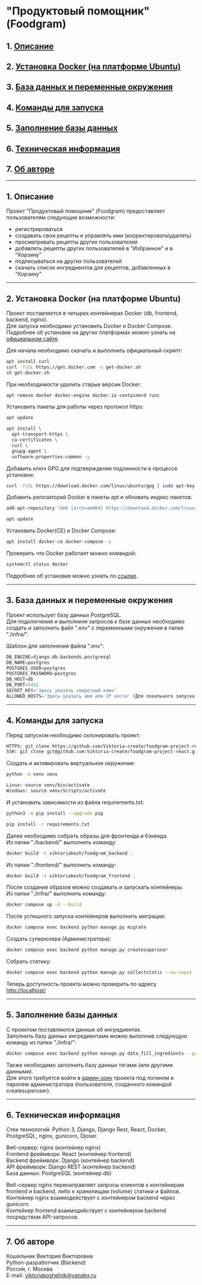
# "Продуктовый помощник" (Foodgram)

## 1. [Описание](#1)
## 2. [Установка Docker (на платформе Ubuntu)](#2)
## 3. [База данных и переменные окружения](#3)
## 4. [Команды для запуска](#4)
## 5. [Заполнение базы данных](#5)
## 6. [Техническая информация](#6)
## 7. [Об авторе](#7)

---
## 1. Описание <a id=1></a>

Проект "Продуктовый помошник" (Foodgram) предоставляет пользователям следующие возможности:
  - регистрироваться
  - создавать свои рецепты и управлять ими (корректировать\удалять)
  - просматривать рецепты других пользователей
  - добавлять рецепты других пользователей в "Избранное" и в "Корзину"
  - подписываться на других пользователей
  - скачать список ингредиентов для рецептов, добавленных в "Корзину"

---
## 2. Установка Docker (на платформе Ubuntu) <a id=2></a>

Проект поставляется в четырех контейнерах Docker (db, frontend, backend, nginx).  
Для запуска необходимо установить Docker и Docker Compose.  
Подробнее об установке на других платформах можно узнать на [официальном сайте](https://docs.docker.com/engine/install/).

Для начала необходимо скачать и выполнить официальный скрипт:
```bash
apt install curl
curl -fsSL https://get.docker.com -o get-docker.sh
sh get-docker.sh
```

При необходимости удалить старые версии Docker:
```bash
apt remove docker docker-engine docker.io containerd runc 
```

Установить пакеты для работы через протокол https:
```bash
apt update
```
```bash
apt install \
  apt-transport-https \
  ca-certificates \
  curl \
  gnupg-agent \
  software-properties-common -y 
```

Добавить ключ GPG для подтверждения подлинности в процессе установки:
```bash
curl -fsSL https://download.docker.com/linux/ubuntu/gpg | sudo apt-key add -
```

Добавить репозиторий Docker в пакеты apt и обновить индекс пакетов:
```bash
add-apt-repository "deb [arch=amd64] https://download.docker.com/linux/ubuntu $(lsb_release -cs) stable" 
```
```bash
apt update
```

Установить Docker(CE) и Docker Compose:
```bash
apt install docker-ce docker-compose -y
```

Проверить что  Docker работает можно командой:
```bash
systemctl status docker
```

Подробнее об установке можно узнать по [ссылке](https://docs.docker.com/engine/install/ubuntu/).

---
## 3. База данных и переменные окружения <a id=3></a>

Проект использует базу данных PostgreSQL.  
Для подключения и выполненя запросов к базе данных необходимо создать и заполнить файл ".env" с переменными окружения в папке "./infra/".

Шаблон для заполнения файла ".env":
```python
DB_ENGINE=django.db.backends.postgresql
DB_NAME=postgres
POSTGRES_USER=postgres
POSTGRES_PASSWORD=postgres
DB_HOST=db
DB_PORT=5432
SECRET_KEY='Здесь указать секретный ключ'
ALLOWED_HOSTS='Здесь указать имя или IP хоста' (Для локального запуска - 127.0.0.1)
```

---
## 4. Команды для запуска <a id=4></a>

Перед запуском необходимо склонировать проект:
```bash
HTTPS: git clone https://github.com/Viktoria-create/foodgram-project-react.git
SSH: git clone git@github.com:Viktoria-create/foodgram-project-react.git
```

Cоздать и активировать виртуальное окружение:
```bash
python -m venv venv
```
```bash
Linux: source venv/bin/activate
Windows: source venv/Scripts/activate
```

И установить зависимости из файла requirements.txt:
```bash
python3 -m pip install --upgrade pip
```
```bash
pip install -r requirements.txt
```

Далее необходимо собрать образы для фронтенда и бэкенда.  
Из папки "./backend/" выполнить команду:
```bash
docker build -t viktoriakosh/foodgram_backend .
```

Из папки "./frontend/" выполнить команду:
```bash
docker build -t viktoriakosh/foodgram_frontend .
```

После создания образов можно создавать и запускать контейнеры.  
Из папки "./infra/" выполнить команду:
```bash
docker compose up -d --build
```

После успешного запуска контейнеров выполнить миграции:
```bash
docker compose exec backend python manage.py migrate
```

Создать суперюзера (Администратора):
```bash
docker compose exec backend python manage.py createsuperuser
```

Собрать статику:
```bash
docker compose exec backend python manage.py collectstatic --no-input
```

Теперь доступность проекта можно проверить по адресу [http://localhost/](http://51.250.20.77/admin/)

---
## 5. Заполнение базы данных <a id=5></a>

С проектом поставляются данные об ингредиентах.  
Заполнить базу данных ингредиентами можно выполнив следующую команду из папки "./infra/":
```bash
docker compose exec backend python manage.py data_fill_ingredients --path data/
```

Также необходимо заполнить базу данных тегами (или другими данными).  
Для этого требуется войти в [админ-зону](http://localhost/admin/)
проекта под логином и паролем администратора (пользователя, созданного командой createsuperuser).

---
## 6. Техническая информация <a id=6></a>

Стек технологий: Python 3, Django, Django Rest, React, Docker, PostgreSQL, nginx, gunicorn, Djoser.

Веб-сервер: nginx (контейнер nginx)  
Frontend фреймворк: React (контейнер frontend)  
Backend фреймворк: Django (контейнер backend)  
API фреймворк: Django REST (контейнер backend)  
База данных: PostgreSQL (контейнер db)

Веб-сервер nginx перенаправляет запросы клиентов к контейнерам frontend и backend, либо к хранилищам (volume) статики и файлов.  
Контейнер nginx взаимодействует с контейнером backend через gunicorn.  
Контейнер frontend взаимодействует с контейнером backend посредством API-запросов.

---
## 7. Об авторе <a id=7></a>

Кошельник Виктория Викторовна  
Python-разработчик (Backend)  
Россия, г. Москва  
E-mail: viktoriakoshelnik@yandex.ru

